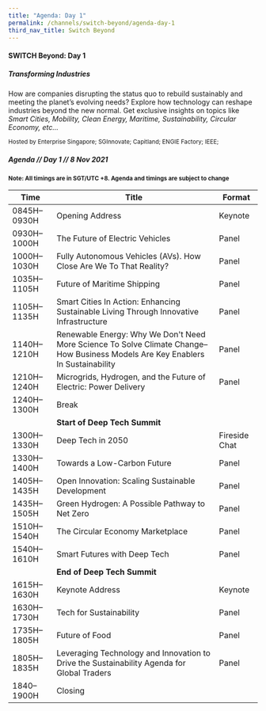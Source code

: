 ```yaml
---
title: "Agenda: Day 1"
permalink: /channels/switch-beyond/agenda-day-1
third_nav_title: Switch Beyond
---
```

#### SWITCH Beyond: Day 1
##### Transforming Industries

How are companies disrupting the status quo to rebuild sustainably and meeting the planet’s evolving needs? Explore how technology can reshape industries beyond the new normal. Get exclusive insights on topics like *Smart Cities, Mobility, Clean Energy, Maritime, Sustainability, Circular Economy, etc...*

<sub>Hosted by Enterprise Singapore; SGInnovate; Capitland; ENGIE Factory; IEEE; </sub>

##### Agenda // Day 1 // 8 Nov 2021

<sub>**Note: All timings are in SGT/UTC +8. Agenda and timings are subject to change**</sub>

| Time | Title | Format |
| -------- | -------- | -------- |
| 0845H–0930H     | Opening Address     | Keynote     |
| 0930H–1000H     | The Future of Electric Vehicles     | Panel     |
| 1000H–1030H     | Fully Autonomous Vehicles (AVs). How Close Are We To That Reality?     | Panel     |
| 1035H–1105H     | Future of Maritime Shipping     | Panel    |
| 1105H–1135H     | Smart Cities In Action: Enhancing Sustainable Living Through Innovative Infrastructure     | Panel   |
| 1140H–1210H     | Renewable Energy: Why We Don't Need More Science To Solve Climate Change–How Business Models Are Key Enablers In Sustainability      | Panel     |
| 1210H–1240H     | Microgrids, Hydrogen, and the Future of Electric: Power Delivery      | Panel     |
| 1240H–1300H     | Break     |     |
|      | **Start of Deep Tech Summit**     |      |
| 1300H–1330H     | Deep Tech in 2050     | Fireside Chat     |
| 1330H–1400H     | Towards a Low-Carbon Future     | Panel     |
| 1405H–1435H     | Open Innovation: Scaling Sustainable Development     | Panel     |
| 1435H–1505H     | Green Hydrogen: A Possible Pathway to Net Zero     | Panel     |
| 1510H–1540H     | The Circular Economy Marketplace     | Panel    |
| 1540H–1610H     | Smart Futures with Deep Tech     | Panel     |
|      | **End of Deep Tech Summit**     |      |
| 1615H–1630H     | Keynote Address     | Keynote     |
| 1630H–1730H     | Tech for Sustainability     | Panel     |
| 1735H–1805H     | Future of Food      | Panel     |
| 1805H–1835H     | Leveraging Technology and Innovation to Drive the Sustainability Agenda for Global Traders     | Panel     |
| 1840–1900H     | Closing     |      |